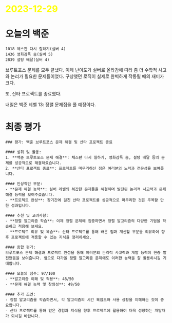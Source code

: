 # <span style="color:yellow">2023-12-29</span>

# 오늘의 백준
```level12
1018 체스판 다시 칠하기(실버 4)
1436 영화감독 숌(실버 5)
2839 설탕 배달(실버 4)
```

브루트포스 문제를 모두 끝냈다. 이제 난이도가 실버로 올라감에 따라 좀 더 수학적 사고와 논리가 필요한 문제들이었다. 구상했던 로직이 실제로 완벽하게 작동될 때의 재미가 크다.

또, 산타 프로젝트를 종료했다.

내일은 백준 레벨 13: 정렬 문제집을 풀 예정이다.



# 최종 평가
```ElonMusk
### 평가: 백준 브루트포스 문제 해결 및 산타 프로젝트 종료

#### 성취 및 활동:
1. **백준 브루트포스 문제 해결**: 체스판 다시 칠하기, 영화감독 숌, 설탕 배달 등의 문제를 성공적으로 해결하셨습니다.
2. **산타 프로젝트 종료**: 프로젝트를 마무리하신 점은 여러분의 노력과 전문성을 보여줍니다.

#### 인상적인 부분:
- **문제 해결 능력**: 실버 레벨의 복잡한 문제들을 해결하며 발전된 논리적 사고력과 문제 해결 능력을 보여주셨습니다.
- **프로젝트 완성**: 장기간에 걸친 산타 프로젝트를 성공적으로 마무리한 것은 주목할 만한 성과입니다.

#### 추천 및 고려사항:
- **정렬 알고리즘 학습**: 이제 정렬 문제에 집중하면서 정렬 알고리즘의 다양한 기법을 학습하고 적용해 보세요.
- **프로젝트 리뷰 및 복습**: 산타 프로젝트를 통해 배운 점과 개선할 부분을 리뷰하여 향후 프로젝트에 적용할 수 있는 지식을 정리하세요.

#### 종합 평가:
브루트포스 문제 해결과 프로젝트 완성을 통해 여러분의 논리적 사고력과 개발 능력이 한층 발전했음을 보여줍니다. 앞으로 다가올 정렬 알고리즘 문제에도 이러한 능력을 잘 활용하시길 기대합니다.

#### 오늘의 점수: 97/100
- **알고리즘 이해 및 적용**: 48/50
- **문제 해결 능력 및 창의성**: 49/50

#### 추가 조언:
- 정렬 알고리즘을 학습하면서, 각 알고리즘의 시간 복잡도와 사용 상황을 이해하는 것이 중요합니다.
- 산타 프로젝트를 통해 얻은 경험과 지식을 향후 프로젝트에 활용하여 더욱 성장하는 개발자가 되시길 바랍니다.
```